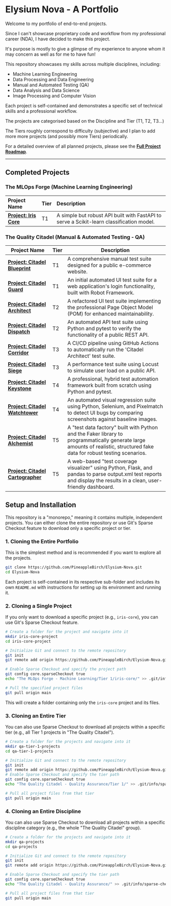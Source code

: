 # Elysium Nova - A Portfolio

Welcome to my portfolio of end-to-end projects. 

Since I can't showcase proprietary code and workflow from my professional career (NDA), I have decided to make this project. 

It's purpose is mostly to give a glimpse of my experience to anyone whom it may concern as well as for me to have fun!

This repository showcases my skills across multiple disciplines, including:
- Machine Learning Engineering
- Data Processing and Data Engineering
- Manual and Automated Testing (QA)
- Data Analysis and Data Science
- Image Processing and Computer Vision

Each project is self-contained and demonstrates a specific set of technical skills and a professional workflow.

The projects are categorised based on the Discipline and Tier (T1, T2, T3...)

The Tiers roughly correspond to difficulty (subjective) and I plan to add more more projects (and possibly more Tiers) periodically.

For a detailed overview of all planned projects, please see the [**Full Project Roadmap**](./PROJECT_ROADMAP.md).

---

## Completed Projects

### The MLOps Forge (Machine Learning Engineering)

| Project Name | Tier | Description |
| :--- | :--- | :--- |
| **[Project: Iris Core](./The%20MLOps%20Forge%20-%20Machine%20Learning/Tier%201/iris-core/)** | T1 | A simple but robust API built with FastAPI to serve a Scikit-learn classification model. |

### The Quality Citadel (Manual & Automated Testing - QA)

| Project Name                                                                                                            | Tier | Description |
|-------------------------------------------------------------------------------------------------------------------------| --- | --- |
| **[Project: Citadel Blueprint](./The%20Quality%20Citadel%20-%20Quality%20Assurance/Tier%201/citadel-blueprint/)**       | T1 | A comprehensive manual test suite designed for a public e-commerce website. |
| **[Project: Citadel Guard](./The%20Quality%20Citadel%20-%20Quality%20Assurance/Tier%201/citadel-guard/)**               | T1 | An initial automated UI test suite for a web application's login functionality, built with Robot Framework. |
| **[Project: Citadel Architect](./The%20Quality%20Citadel%20-%20Quality%20Assurance/Tier%202/citadel-architect/)**       | T2 | A refactored UI test suite implementing the professional Page Object Model (POM) for enhanced maintainability. |
| **[Project: Citadel Dispatch](./The%20Quality%20Citadel%20-%20Quality%20Assurance/Tier%202/citadel-dispatch/)**         | T2 | An automated API test suite using Python and pytest to verify the functionality of a public REST API. |
| **[Project: Citadel Corridor](./The%20Quality%20Citadel%20-%20Quality%20Assurance/Tier%203/citadel-corridor/)**         | T3 | A CI/CD pipeline using GitHub Actions to automatically run the 'Citadel Architect' test suite. |
| **[Project: Citadel Siege](./The%20Quality%20Citadel%20-%20Quality%20Assurance/Tier%203/citadel-siege/)**               | T3 | A performance test suite using Locust to simulate user load on a public API. |
| **[Project: Citadel Keystone](./The%20Quality%20Citadel%20-%20Quality%20Assurance/Tier%204/citadel-keystone/)**         | T4 | A professional, hybrid test automation framework built from scratch using Python and pytest. |
| **[Project: Citadel Watchtower](./The%20Quality%20Citadel%20-%20Quality%20Assurance/Tier%204/citadel-watchtower/)**     | T4 | An automated visual regression suite using Python, Selenium, and Pixelmatch to detect UI bugs by comparing screenshots against baseline images. |
| **[Project: Citadel Alchemist](./The%20Quality%20Citadel%20-%20Quality%20Assurance/Tier%205/citadel-alchemist/)**       | T5 | A "test data factory" built with Python and the Faker library to programmatically generate large amounts of realistic, structured fake data for robust testing scenarios. |
| **[Project: Citadel Cartographer](./The%20Quality%20Citadel%20-%20Quality%20Assurance/Tier%205/citadel-cartographer/)** | T5 | A web-based "test coverage visualizer" using Python, Flask, and pandas to parse output.xml test reports and display the results in a clean, user-friendly dashboard. |


## Setup and Installation

This repository is a "monorepo," meaning it contains multiple, independent projects. You can either clone the entire repository or use Git's Sparse Checkout feature to download only a specific project or tier.

### 1. Cloning the Entire Portfolio

This is the simplest method and is recommended if you want to explore all the projects.

```bash
git clone https://github.com/PineappleBirch/Elysium-Nova.git
cd Elysium-Nova
```
Each project is self-contained in its respective sub-folder and includes its own `README.md` with instructions for setting up its environment and running it.

### 2. Cloning a Single Project

If you only want to download a specific project (e.g., `iris-core`), you can use Git's Sparse Checkout feature.

```bash
# Create a folder for the project and navigate into it
mkdir iris-core-project
cd iris-core-project

# Initialize Git and connect to the remote repository
git init
git remote add origin https://github.com/PineappleBirch/Elysium-Nova.git

# Enable Sparse Checkout and specify the project path
git config core.sparseCheckout true
echo "The MLOps Forge - Machine Learning/Tier 1/iris-core/" >> .git/info/sparse-checkout

# Pull the specified project files
git pull origin main
```
This will create a folder containing only the `iris-core` project and its files.

### 3. Cloning an Entire Tier

You can also use Sparse Checkout to download all projects within a specific tier (e.g., all Tier 1 projects in "The Quality Citadel").

```bash
# Create a folder for the projects and navigate into it
mkdir qa-tier-1-projects
cd qa-tier-1-projects

# Initialize Git and connect to the remote repository
git init
git remote add origin https://github.com/PineappleBirch/Elysium-Nova.git
# Enable Sparse Checkout and specify the tier path
git config core.sparseCheckout true
echo "The Quality Citadel - Quality Assurance/Tier 1/" >> .git/info/sparse-checkout

# Pull all project files from that tier
git pull origin main
```

### 4. Cloning an Entire Discipline

You can also use Sparse Checkout to download all projects within a specific discipline category (e.g., the whole "The Quality Citadel" group).

```bash
# Create a folder for the projects and navigate into it
mkdir qa-projects
cd qa-projects

# Initialize Git and connect to the remote repository
git init
git remote add origin https://github.com/PineappleBirch/Elysium-Nova.git

# Enable Sparse Checkout and specify the tier path
git config core.sparseCheckout true
echo "The Quality Citadel - Quality Assurance/" >> .git/info/sparse-checkout

# Pull all project files from that tier
git pull origin main
```